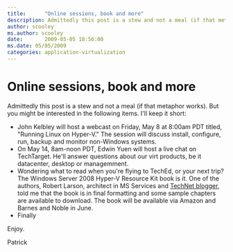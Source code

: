 ```yaml
---
title:      "Online sessions, book and more"
description: Admittedly this post is a stew and not a meal (if that metaphor works). But you might be interested in the following items.
author: scooley
ms.author: scooley
date:       2009-05-05 18:56:00
ms.date: 05/05/2009
categories: application-virtualization
---
```

# Online sessions, book and more

Admittedly this post is a stew and not a meal (if that metaphor works). But you might be interested in the following items. I'll keep it short: 

  * John Kelbley will host a webcast on Friday, May 8 at 8:00am PDT titled, "Running Linux on Hyper-V." The session will discuss install, configure, run, backup and monitor non-Windows systems. 
  * On May 14, 8am-noon PDT, Edwin Yuen will host a live chat on TechTarget. He'll answer questions about our virt products, be it datacenter, desktop or managemment.
  * Wondering what to read when you're flying to TechEd, or your next trip? The Windows Server 2008 Hyper-V Resource Kit book is it. One of the authors, Robert Larson, architect in MS Services and [TechNet blogger](/archive/blogs/roblarson/ "Robert Larson blog"), told me that the book is in final formatting and some sample chapters are available to download. The book will be available via Amazon and Barnes and Noble in June. 
  * Finally 

Enjoy. 

Patrick
